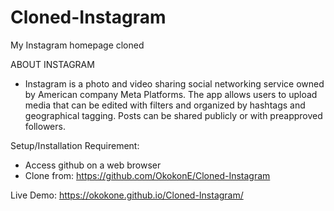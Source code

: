 # Cloned-Instagram
My Instagram homepage cloned

ABOUT INSTAGRAM
- Instagram is a photo and video sharing social networking service owned by American company Meta Platforms. The app allows users to upload media that can be edited with filters and organized by hashtags and geographical tagging. Posts can be shared publicly or with preapproved followers.

Setup/Installation Requirement:
- Access github on a web browser
- Clone from: https://github.com/OkokonE/Cloned-Instagram

Live Demo: https://okokone.github.io/Cloned-Instagram/